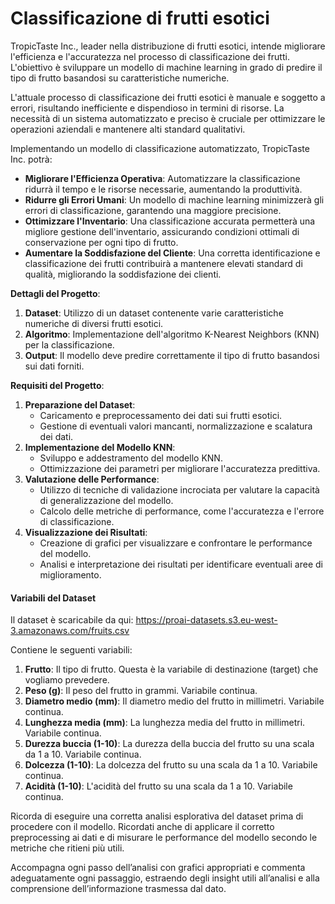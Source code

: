 # Classificazione di frutti esotici

TropicTaste Inc., leader nella distribuzione di frutti esotici, intende migliorare l'efficienza e l'accuratezza nel processo di classificazione dei frutti. L'obiettivo è sviluppare un modello di machine learning in grado di predire il tipo di frutto basandosi su caratteristiche numeriche.

L'attuale processo di classificazione dei frutti esotici è manuale e soggetto a errori, risultando inefficiente e dispendioso in termini di risorse. La necessità di un sistema automatizzato e preciso è cruciale per ottimizzare le operazioni aziendali e mantenere alti standard qualitativi.

Implementando un modello di classificazione automatizzato, TropicTaste Inc. potrà:

- **Migliorare l'Efficienza Operativa**: Automatizzare la classificazione ridurrà il tempo e le risorse necessarie, aumentando la produttività.
- **Ridurre gli Errori Umani**: Un modello di machine learning minimizzerà gli errori di classificazione, garantendo una maggiore precisione.
- **Ottimizzare l'Inventario**: Una classificazione accurata permetterà una migliore gestione dell'inventario, assicurando condizioni ottimali di conservazione per ogni tipo di frutto.
- **Aumentare la Soddisfazione del Cliente**: Una corretta identificazione e classificazione dei frutti contribuirà a mantenere elevati standard di qualità, migliorando la soddisfazione dei clienti.

**Dettagli del Progetto**:

1. **Dataset**: Utilizzo di un dataset contenente varie caratteristiche numeriche di diversi frutti esotici.
2. **Algoritmo**: Implementazione dell'algoritmo K-Nearest Neighbors (KNN) per la classificazione.
3. **Output**: Il modello deve predire correttamente il tipo di frutto basandosi sui dati forniti.

**Requisiti del Progetto**:

1. **Preparazione del Dataset**:
    - Caricamento e preprocessamento dei dati sui frutti esotici.
    - Gestione di eventuali valori mancanti, normalizzazione e scalatura dei dati.
2. **Implementazione del Modello KNN**:
    - Sviluppo e addestramento del modello KNN.
    - Ottimizzazione dei parametri per migliorare l'accuratezza predittiva.
3. **Valutazione delle Performance**:
    - Utilizzo di tecniche di validazione incrociata per valutare la capacità di generalizzazione del modello.
    - Calcolo delle metriche di performance, come l'accuratezza e l'errore di classificazione.
4. **Visualizzazione dei Risultati**:
    - Creazione di grafici per visualizzare e confrontare le performance del modello.
    - Analisi e interpretazione dei risultati per identificare eventuali aree di miglioramento.

#### **Variabili del Dataset**

Il dataset è scaricabile da qui: <https://proai-datasets.s3.eu-west-3.amazonaws.com/fruits.csv>

Contiene le seguenti variabili:

1. **Frutto**: Il tipo di frutto. Questa è la variabile di destinazione (target) che vogliamo prevedere.
2. **Peso (g)**: Il peso del frutto in grammi. Variabile continua.
3. **Diametro medio (mm)**: Il diametro medio del frutto in millimetri. Variabile continua.
4. **Lunghezza media (mm)**: La lunghezza media del frutto in millimetri. Variabile continua.
5. **Durezza buccia (1-10)**: La durezza della buccia del frutto su una scala da 1 a 10. Variabile continua.
6. **Dolcezza (1-10)**: La dolcezza del frutto su una scala da 1 a 10. Variabile continua.
7. **Acidità (1-10)**: L'acidità del frutto su una scala da 1 a 10. Variabile continua.

Ricorda di eseguire una corretta analisi esplorativa del dataset prima di procedere con il modello. Ricordati anche di applicare il corretto preprocessing ai dati e di misurare le performance del modello secondo le metriche che ritieni più utili.

Accompagna ogni passo dell’analisi con grafici appropriati e commenta adeguatamente ogni passaggio, estraendo degli insight utili all’analisi e alla comprensione dell’informazione trasmessa dal dato.
